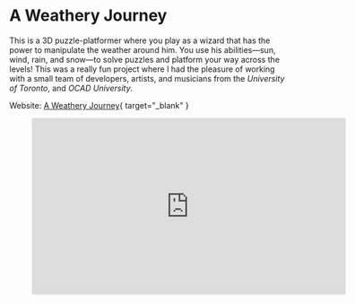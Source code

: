 # A Weathery Journey

This is a 3D puzzle-platformer where you play as a wizard that has the
power to manipulate the weather around him. You use his abilities&mdash;sun,
wind, rain, and snow&mdash;to solve puzzles and platform your way across
the levels! This was a really fun project where I had the pleasure of
working with a small team of developers, artists, and musicians from the 
*University of Toronto*, and *OCAD University*.

Website: 
[A Weathery Journey](https://josh-teichro.itch.io/a-weathery-journey){ target="_blank" }

<figure class="video_container">
   <iframe width="560" height="315" src="https://www.youtube.com/embed/Y8bjPQPMfqI" title="YouTube video player" frameborder="0" allow="accelerometer; autoplay; clipboard-write; encrypted-media; gyroscope; picture-in-picture" allowfullscreen>
   </iframe>
</figure>
